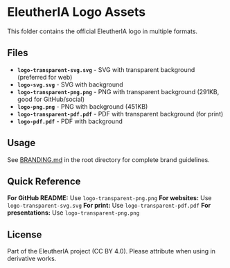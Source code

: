 # EleutherIA Logo Assets

This folder contains the official EleutherIA logo in multiple formats.

## Files

- **`logo-transparent-svg.svg`** - SVG with transparent background (preferred for web)
- **`logo-svg.svg`** - SVG with background
- **`logo-transparent-png.png`** - PNG with transparent background (291KB, good for GitHub/social)
- **`logo-png.png`** - PNG with background (451KB)
- **`logo-transparent-pdf.pdf`** - PDF with transparent background (for print)
- **`logo-pdf.pdf`** - PDF with background

## Usage

See [BRANDING.md](../../BRANDING.md) in the root directory for complete brand guidelines.

## Quick Reference

**For GitHub README:** Use `logo-transparent-png.png`
**For websites:** Use `logo-transparent-svg.svg`
**For print:** Use `logo-transparent-pdf.pdf`
**For presentations:** Use `logo-transparent-png.png`

## License

Part of the EleutherIA project (CC BY 4.0).
Please attribute when using in derivative works.
